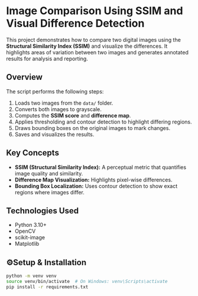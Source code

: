 # Image Comparison Using SSIM and Visual Difference Detection

This project demonstrates how to compare two digital images using the **Structural Similarity Index (SSIM)** and visualize the differences. It highlights areas of variation between two images and generates annotated results for analysis and reporting.

## Overview

The script performs the following steps:

1. Loads two images from the `data/` folder.
2. Converts both images to grayscale.
3. Computes the **SSIM score** and **difference map**.
4. Applies thresholding and contour detection to highlight differing regions.
5. Draws bounding boxes on the original images to mark changes.
6. Saves and visualizes the results.

## Key Concepts

- **SSIM (Structural Similarity Index):** A perceptual metric that quantifies image quality and similarity.
- **Difference Map Visualization:** Highlights pixel-wise differences.
- **Bounding Box Localization:** Uses contour detection to show exact regions where images differ.

## Technologies Used

- Python 3.10+
- OpenCV
- scikit-image
- Matplotlib

## ⚙Setup & Installation

```bash
python -m venv venv
source venv/bin/activate  # On Windows: venv\Scripts\activate
pip install -r requirements.txt
```
